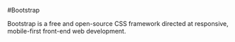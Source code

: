 #Bootstrap







Bootstrap is a free and open-source CSS framework directed at responsive, mobile-first front-end web development.